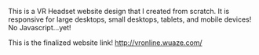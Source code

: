 This is a VR Headset website design that I created from scratch. It is responsive for large desktops, small desktops, tablets, and mobile devices! No Javascript...yet!

This is the finalized website link! http://vronline.wuaze.com/ 
